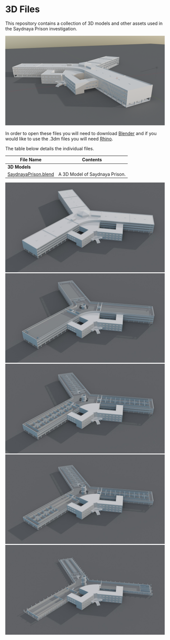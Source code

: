 # 3D Files

This repository contains a collection of 3D models and other assets used in the Saydnaya Prison investigation.

![Image of Prison](img/prison.png)

In order to open these files you will need to download [Blender](https://www.blender.org/download/) and if you would like to use the .3dm files you will need [Rhino](https://www.rhino3d.com/).

The table below details the individual files.

| File Name | Contents |
|---|---|
|**3D Models**|
| [SaydnayaPrison.blend](https://fa-public-assets.fra1.cdn.digitaloceanspaces.com/SaydnayaPrison/SaydnayaPrison.blend) | A 3D Model of Saydnaya Prison. |

![Roof](img/Roof.jpg)
![3rd Floor](img/3rdFloor.jpg)
![2nd Floor](img/2ndFloor.jpg)
![1st Floor](img/1stFloor.jpg)
![Ground Floor](img/GroundFloor.jpg)